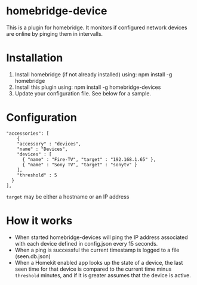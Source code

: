 # homebridge-device
This is a plugin for homebridge. It monitors if configured network devices are online by pinging them in intervalls.

# Installation

1. Install homebridge (if not already installed) using: npm install -g homebridge
2. Install this plugin using: npm install -g homebridge-devices
3. Update your configuration file. See below for a sample.

# Configuration

```
"accessories": [
	{
    "accessory" : "devices",
    "name" : "Devices",
    "devices" : [
      { "name" : "Fire-TV", "target" : "192.168.1.65" },
      { "name" : "Sony TV", "target" : "sonytv" }
    ],
    "threshold" : 5
  }
],
```

```target``` may be either a hostname or an IP address

# How it works
* When started homebridge-devices will ping the IP address associated with each device defined in config.json every 15 seconds.
* When a ping is successful the current timestamp is logged to a file (seen.db.json)
* When a Homekit enabled app looks up the state of a device, the last seen time for that device is compared to the current time minus ```threshold``` minutes, and if it is greater assumes that the device is active.

